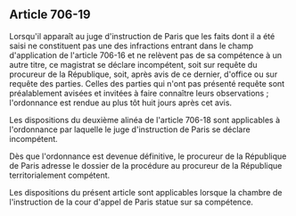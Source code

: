 Article 706-19
----
Lorsqu'il apparaît au juge d'instruction de Paris que les faits dont il a été
saisi ne constituent pas une des infractions entrant dans le champ d'application
de l'article 706-16 et ne relèvent pas de sa compétence à un autre titre, ce
magistrat se déclare incompétent, soit sur requête du procureur de la
République, soit, après avis de ce dernier, d'office ou sur requête des parties.
Celles des parties qui n'ont pas présenté requête sont préalablement avisées et
invitées à faire connaître leurs observations ; l'ordonnance est rendue au plus
tôt huit jours après cet avis.

Les dispositions du deuxième alinéa de l'article 706-18 sont applicables à
l'ordonnance par laquelle le juge d'instruction de Paris se déclare incompétent.

Dès que l'ordonnance est devenue définitive, le procureur de la République de
Paris adresse le dossier de la procédure au procureur de la République
territorialement compétent.

Les dispositions du présent article sont applicables lorsque la chambre de
l'instruction de la cour d'appel de Paris statue sur sa compétence.
